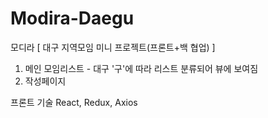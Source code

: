 # Modira-Daegu
모디라 [ 대구 지역모임 미니 프로젝트(프론트+백 협업) ]

1. 메인 모임리스트 - 대구 '구'에 따라 리스트 분류되어 뷰에 보여짐
2. 작성페이지

프론트 기술
React, Redux, Axios
